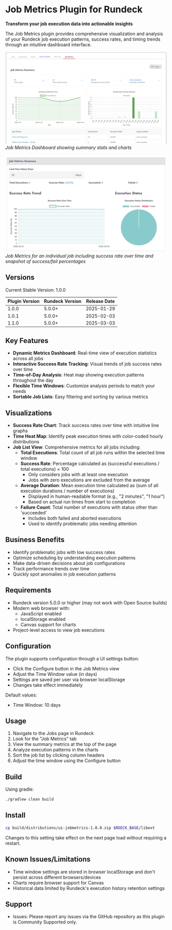 # Job Metrics Plugin for Rundeck

**Transform your job execution data into actionable insights**

The Job Metrics plugin provides comprehensive visualization and analysis of your Rundeck job execution patterns, success rates, and timing trends through an intuitive dashboard interface.

![Job Metrics Dashboard](docs/images/jobmetrics.png)
*Job Metrics Dashboard showing summary stats and charts*

![Job Metrics Per Job](docs/images/job-stats.png)
*Job Metrics for an individual job including success rate over time and snapshot of success/fail percentages*

## Versions

Current Stable Version: 1.0.0

| Plugin Version | Rundeck Version | Release Date |
|----|----|----|
| 1.0.0    | 5.0.0+    | 2025-01-29   |
| 1.0.1    | 5.0.0+    | 2025-02-03   |
| 1.1.0    | 5.0.0+    | 2025-03-03   |

## Key Features

- **Dynamic Metrics Dashboard**: Real-time view of execution statistics across all jobs
- **Interactive Success Rate Tracking**: Visual trends of job success rates over time
- **Time-of-Day Analysis**: Heat map showing execution patterns throughout the day
- **Flexible Time Windows**: Customize analysis periods to match your needs
- **Sortable Job Lists**: Easy filtering and sorting by various metrics

## Visualizations

- **Success Rate Chart**: Track success rates over time with intuitive line graphs
- **Time Heat Map**: Identify peak execution times with color-coded hourly distributions
- **Job List View**: Comprehensive metrics for all jobs including:
  - **Total Executions**: Total count of all job runs within the selected time window
  - **Success Rate**: Percentage calculated as (successful executions / total executions) × 100
    - Only considers jobs with at least one execution
    - Jobs with zero executions are excluded from the average
  - **Average Duration**: Mean execution time calculated as (sum of all execution durations / number of executions)
    - Displayed in human-readable format (e.g., "2 minutes", "1 hour")
    - Based on actual run times from start to completion
  - **Failure Count**: Total number of executions with status other than 'succeeded'
    - Includes both failed and aborted executions
    - Used to identify problematic jobs needing attention

## Business Benefits

- Identify problematic jobs with low success rates
- Optimize scheduling by understanding execution patterns
- Make data-driven decisions about job configurations
- Track performance trends over time
- Quickly spot anomalies in job execution patterns

## Requirements

- Rundeck version 5.0.0 or higher  (may not work with Open Source builds)
- Modern web browser with:
  - JavaScript enabled
  - localStorage enabled
  - Canvas support for charts
- Project-level access to view job executions

## Configuration

The plugin supports configuration through a UI settings button:
- Click the Configure button in the Job Metrics view
- Adjust the Time Window value (in days)
- Settings are saved per user via browser localStorage
- Changes take effect immediately

Default values:
- Time Window: 10 days

## Usage

1. Navigate to the Jobs page in Rundeck
2. Look for the "Job Metrics" tab
3. View the summary metrics at the top of the page
4. Analyze execution patterns in the charts
5. Sort the job list by clicking column headers
6. Adjust the time window using the Configure button

## Build

Using gradle:

```bash
./gradlew clean build
```

## Install

```bash
cp build/distributions/ui-jobmetrics-1.0.0.zip $RDECK_BASE/libext
```

Changes to this setting take effect on the next page load without requiring a restart.

## Known Issues/Limitations

- Time window settings are stored in browser localStorage and don't persist across different browsers/devices
- Charts require browser support for Canvas
- Historical data limited by Rundeck's execution history retention settings

## Support

- Issues: Please report any issues via the GitHub repository as this plugin is Community Supported only.